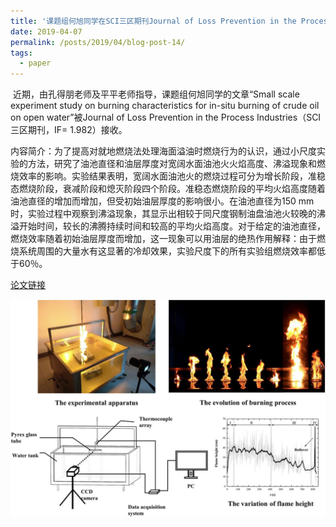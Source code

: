 ```yaml
---
title: '课题组何旭同学在SCI三区期刊Journal of Loss Prevention in the Process Industries发表文章'
date: 2019-04-07
permalink: /posts/2019/04/blog-post-14/
tags:
  - paper
---
```


 

​       近期，由孔得朋老师及平平老师指导，课题组何旭同学的文章“Small scale experiment study on burning characteristics for in-situ burning of crude oil on open water”被Journal of Loss Prevention in the Process Industries（SCI三区期刊，IF= 1.982）接收。


​       内容简介：为了提高对就地燃烧法处理海面溢油时燃烧行为的认识，通过小尺度实验的方法，研究了油池直径和油层厚度对宽阔水面油池火火焰高度、沸溢现象和燃烧效率的影响。实验结果表明，宽阔水面油池火的燃烧过程可分为增长阶段，准稳态燃烧阶段，衰减阶段和熄灭阶段四个阶段。准稳态燃烧阶段的平均火焰高度随着油池直径的增加而增加，但受初始油层厚度的影响很小。在油池直径为150 mm时，实验过程中观察到沸溢现象，其显示出相较于同尺度钢制油盘油池火较晚的沸溢开始时间，较长的沸腾持续时间和较高的平均火焰高度。对于给定的油池直径，燃烧效率随着初始油层厚度而增加，这一现象可以用油层的绝热作用解释：由于燃烧系统周围的大量水有这显著的冷却效果，实验尺度下的所有实验组燃烧效率都低于60％。



[论文链接](https://www.sciencedirect.com/science/article/pii/S0950423018307903?dgcid=coauthor) 

![](/images/fire-he.jpg)
